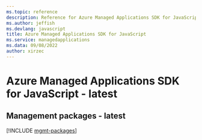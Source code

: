 ```yaml
---
ms.topic: reference
description: Reference for Azure Managed Applications SDK for JavaScript
ms.author: jeffish
ms.devlang: javascript
title: Azure Managed Applications SDK for JavaScript
ms.service: managedapplications
ms.data: 09/08/2022
author: xirzec
---
```

# Azure Managed Applications SDK for JavaScript - latest

## Management packages - latest
[!INCLUDE [mgmt-packages](managed-applications-mgmt-index.md)]